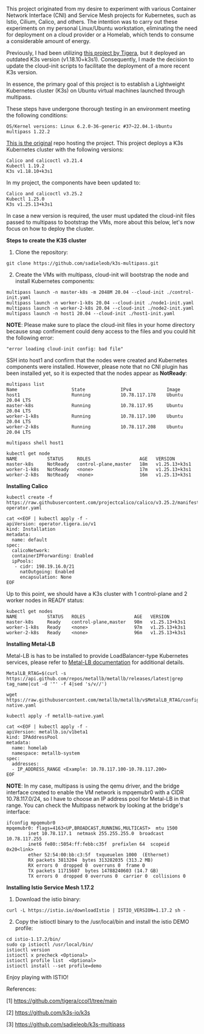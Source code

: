 This project originated from my desire to experiment with various Container Network Interface (CNI) and Service Mesh projects for Kubernetes, such as Istio, Cilium, Calico, and others. The intention was to carry out these experiments on my personal Linux/Ubuntu workstation, eliminating the need for deployment on a cloud provider or a Homelab, which tends to consume a considerable amount of energy.

Previously, I had been utilizing [this project by Tigera](https://github.com/tigera/ccol1/tree/main), but it deployed an outdated K3s version (v1.18.10+k3s1). Consequently, I made the decision to update the cloud-init scripts to facilitate the deployment of a more recent K3s version.

In essence, the primary goal of this project is to establish a Lightweight Kubernetes cluster (K3s) on Ubuntu virtual machines launched through multipass.

These steps have undergone thorough testing in an environment meeting the following conditions:
```
OS/Kernel versions: Linux 6.2.0-36-generic #37~22.04.1-Ubuntu
multipass 1.22.2
```
[This is the original](https://github.com/tigera/ccol1/tree/main) repo hosting the project. This project deploys a K3s Kubernetes cluster with the following versions:  
```
Calico and calicoctl v3.21.4
Kubectl 1.19.2
K3s v1.18.10+k3s1
```

In my project, the components have been updated to:
```
Calico and calicoctl v3.25.2
Kubectl 1.25.0
K3s v1.25.13+k3s1
```

In case a new version is required, the user must updated the cloud-init files passed to multipass to bootstrap the VMs, more about this below, 
let's now focus on how to deploy the cluster.

**Steps to create the K3S cluster**

1. Clone the repository: 
```
git clone https://github.com/sadieleob/k3s-multipass.git
```

2. Create the VMs with multipass, cloud-init will bootstrap the node and install Kubernetes components:
```
multipass launch -n master-k8s -m 2048M 20.04 --cloud-init ./control-init.yaml
multipass launch -n worker-1-k8s 20.04 --cloud-init ./node1-init.yaml
multipass launch -n worker-2-k8s 20.04 --cloud-init ./node2-init.yaml
multipass launch -n host1 20.04 --cloud-init ./host1-init.yaml
```

**NOTE**: Please make sure to place the cloud-init files in your home directory because snap confinement could deny access to the files and you could hit the following error:
```
"error loading cloud-init config: bad file"
```

SSH into host1 and confirm that the nodes were created and Kubernetes components were installed. However, please note that no CNI plugin has been installed yet, so it is expected that the nodes appear as **NotReady**:
```
multipass list 
Name                    State             IPv4             Image
host1                   Running           10.78.117.178    Ubuntu 20.04 LTS
master-k8s              Running           10.78.117.95     Ubuntu 20.04 LTS
worker-1-k8s            Running           10.78.117.100    Ubuntu 20.04 LTS
worker-2-k8s            Running           10.78.117.208    Ubuntu 20.04 LTS

multipass shell host1

kubectl get node
NAME           STATUS     ROLES                  AGE   VERSION
master-k8s     NotReady   control-plane,master   18m   v1.25.13+k3s1
worker-1-k8s   NotReady   <none>                 17m   v1.25.13+k3s1
worker-2-k8s   NotReady   <none>                 16m   v1.25.13+k3s1
```

**Installing Calico**
```
kubectl create -f https://raw.githubusercontent.com/projectcalico/calico/v3.25.2/manifests/tigera-operator.yaml

cat <<EOF | kubectl apply -f -
apiVersion: operator.tigera.io/v1
kind: Installation
metadata:
  name: default
spec:
  calicoNetwork:
  containerIPForwarding: Enabled
  ipPools:
   - cidr: 198.19.16.0/21
     natOutgoing: Enabled
     encapsulation: None
EOF
```

Up to this point, we should have a K3s cluster with 1 control-plane and 2 worker nodes in READY status:
```
kubectl get nodes
NAME           STATUS   ROLES                  AGE   VERSION
master-k8s     Ready    control-plane,master   98m   v1.25.13+k3s1
worker-1-k8s   Ready    <none>                 97m   v1.25.13+k3s1
worker-2-k8s   Ready    <none>                 96m   v1.25.13+k3s1
```

**Installing Metal-LB**

Metal-LB is has to be installed to provide LoadBalancer-type Kubernetes services, please refer to [Metal-LB documentation](https://metallb.universe.tf/) for additional details.

```
MetalLB_RTAG=$(curl -s https://api.github.com/repos/metallb/metallb/releases/latest|grep tag_name|cut -d '"' -f 4|sed 's/v//')

wget https://raw.githubusercontent.com/metallb/metallb/v$MetalLB_RTAG/config/manifests/metallb-native.yaml

kubectl apply -f metallb-native.yaml

cat <<EOF | kubectl apply -f -
apiVersion: metallb.io/v1beta1
kind: IPAddressPool
metadata:
  name: homelab
  namespace: metallb-system
spec:
  addresses:
  - IP_ADDRESS_RANGE <Example: 10.78.117.100-10.78.117.200>
EOF
```

**NOTE**: In my case, multipass is using the qemu driver, and the bridge interface created to enable the VM network is mpqemubr0 with a CIDR 10.78.117.0/24, so I have to choose an IP address pool for Metal-LB in that range. You can check the Multipass network by looking at the bridge's interface:
 
```
ifconfig mpqemubr0  
mpqemubr0: flags=4163<UP,BROADCAST,RUNNING,MULTICAST>  mtu 1500
        inet 10.78.117.1  netmask 255.255.255.0  broadcast 10.78.117.255
        inet6 fe80::5054:ff:febb:c35f  prefixlen 64  scopeid 0x20<link>
        ether 52:54:00:bb:c3:5f  txqueuelen 1000  (Ethernet)
        RX packets 3813204  bytes 313282035 (313.2 MB)
        RX errors 0  dropped 0  overruns 0  frame 0
        TX packets 11715607  bytes 14788240603 (14.7 GB)
        TX errors 0  dropped 0 overruns 0  carrier 0  collisions 0
```

**Installing Istio Service Mesh 1.17.2**

1. Download the istio binary:
```
curl -L https://istio.io/downloadIstio | ISTIO_VERSION=1.17.2 sh -
``` 
2. Copy the istioctl binary to the /usr/local/bin and install the istio DEMO profile:
```
cd istio-1.17.2/bin/
sudo cp istioctl /usr/local/bin/
istioctl version
istioctl x precheck <Optional>
istioctl profile list  <Optional>
istioctl install --set profile=demo
```

Enjoy playing with ISTIO!

References:

[1] https://github.com/tigera/ccol1/tree/main

[2] https://github.com/k3s-io/k3s

[3] https://github.com/sadieleob/k3s-multipass
